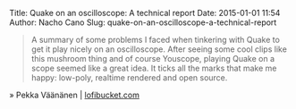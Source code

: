 Title: Quake on an oscilloscope: A technical report
Date: 2015-01-01 11:54
Author: Nacho Cano
Slug: quake-on-an-oscilloscope-a-technical-report

> A summary of some problems I faced when tinkering with Quake to get it
> play nicely on an oscilloscope. After seeing some cool clips like this
> mushroom thing and of course Youscope, playing Quake on a scope seemed
> like a great idea. It ticks all the marks that make me happy:
> low-poly, realtime rendered and open source.

» Pekka Väänänen | [lofibucket.com][]

  [lofibucket.com]: http://www.lofibucket.com/articles/oscilloscope_quake.html
    "Quake on an oscilloscope: A technical report"
